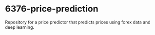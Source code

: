 # 6376-price-prediction

Repository for a price predictor that predicts prices using forex data and deep learning.